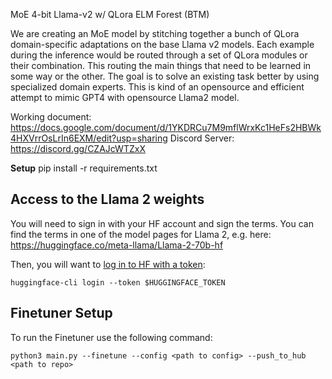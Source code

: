 MoE 4-bit Llama-v2 w/ QLora ELM Forest (BTM)

We are creating an MoE model by stitching together a bunch of QLora domain-specific adaptations on the base Llama v2 models. Each example during the inference would be routed through a set of QLora modules or their combination. This routing the main things that need to be learned in some way or the other. The goal is to solve an existing task better by using specialized domain experts. This is kind of an opensource and efficient attempt to mimic GPT4 with opensource Llama2 model.

Working document: https://docs.google.com/document/d/1YKDRCu7M9mflWrxKc1HeFs2HBWk4HXVrrOsLrIn6EXM/edit?usp=sharing
Discord Server: https://discord.gg/CZAJcWTZxX

**Setup**
  pip install -r requirements.txt

## Access to the Llama 2 weights

You will need to sign in with your HF account and sign the terms. You can find the terms in one of the model pages for Llama 2, e.g. here: https://huggingface.co/meta-llama/Llama-2-70b-hf

Then, you will want to [log in to HF with a token](https://huggingface.co/docs/huggingface_hub/quick-start#login):
```
huggingface-cli login --token $HUGGINGFACE_TOKEN
```

## Finetuner Setup

To run the Finetuner use the following command:
```
python3 main.py --finetune --config <path to config> --push_to_hub <path to repo>
```

